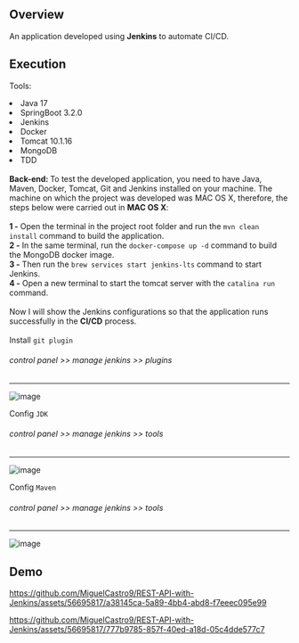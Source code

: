 ## Overview

An application developed using <strong>Jenkins</strong> to automate CI/CD.

## Execution

Tools:
<li> Java 17 </li>
<li> SpringBoot 3.2.0 </li>
<li> Jenkins </li>
<li> Docker </li>
<li> Tomcat 10.1.16 </li>
<li> MongoDB </li>
<li> TDD </li>
<br>
<strong>Back-end: </strong>
To test the developed application, you need to have Java, Maven, Docker, Tomcat, Git and Jenkins installed on your machine.
The machine on which the project was developed was MAC OS X, therefore, the steps below were carried out in <strong>MAC OS X</strong>:
<br><br>
<strong>1 -</strong> Open the terminal in the project root folder and run the <code>mvn clean install</code> command to build the application.
<br>
<strong>2 -</strong> In the same terminal, run the <code>docker-compose up -d</code> command to build the MongoDB docker image.
<br>
<strong>3 -</strong> Then run the <code>brew services start jenkins-lts</code> command to start Jenkins.
<br>
<strong>4 -</strong> Open a new terminal to start the tomcat server with the <code>catalina run</code> command.
<br><br>
Now I will show the Jenkins configurations so that the application runs successfully in the <strong>CI/CD</strong> process.
<br><br>
Install <code>git plugin</code>
<i><h6>control panel >> manage jenkins >> plugins</h6></i>
<hr>

![image](https://github.com/MiguelCastro9/REST-API-with-Jenkins/assets/56695817/9f4d4533-5034-44ba-a802-79b15b69d5fa)

Config <code>JDK</code>
<i><h6>control panel >> manage jenkins >> tools</h6></i>
<hr>

![image](https://github.com/MiguelCastro9/REST-API-with-Jenkins/assets/56695817/bc12a681-d596-457b-8421-4ec4ec666b8d)

Config <code>Maven</code>
<i><h6>control panel >> manage jenkins >> tools</h6></i>
<hr>

![image](https://github.com/MiguelCastro9/REST-API-with-Jenkins/assets/56695817/665e6de1-e79d-4856-93f9-86027dbae8c4)

## Demo

https://github.com/MiguelCastro9/REST-API-with-Jenkins/assets/56695817/a38145ca-5a89-4bb4-abd8-f7eeec095e99

https://github.com/MiguelCastro9/REST-API-with-Jenkins/assets/56695817/777b9785-857f-40ed-a18d-05c4dde577c7






